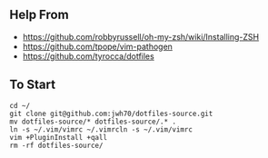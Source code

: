 ## Help From
- https://github.com/robbyrussell/oh-my-zsh/wiki/Installing-ZSH
- https://github.com/tpope/vim-pathogen
- https://github.com/tyrocca/dotfiles

## To Start
```
cd ~/ 
git clone git@github.com:jwh70/dotfiles-source.git
mv dotfiles-source/* dotfiles-source/.* .
ln -s ~/.vim/vimrc ~/.vimrcln -s ~/.vim/vimrc
vim +PluginInstall +qall
rm -rf dotfiles-source/
```
